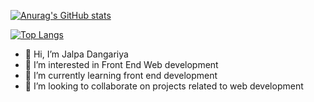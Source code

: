 
[![Anurag's GitHub stats](https://github-readme-stats.vercel.app/api?username=jalpa95&count_private=true&show_icons=true)](https://github.com/anuraghazra/github-readme-stats)

[![Top Langs](https://github-readme-stats.vercel.app/api/top-langs/?username=jalpa95&count_private=true&show_icons=true)](https://github.com/anuraghazra/github-readme-stats)




- 👋 Hi, I’m Jalpa Dangariya  
- 👀 I’m interested in Front End Web development
- 🌱 I’m currently learning front end development
- 💞️ I’m looking to collaborate on projects related to web development

<!---
jalpa95/jalpa95 is a ✨ special ✨ repository because its `README.md` (this file) appears on your GitHub profile.
You can click the Preview link to take a look at your changes.
--->
